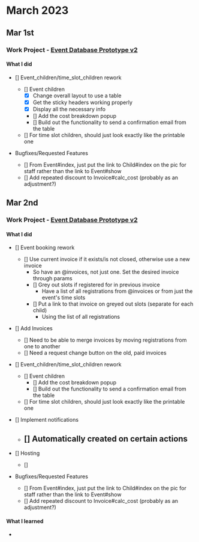 # March 2023
## Mar 1st

### Work Project - [Event Database Prototype v2](https://github.com/Brett-Tanner/db_prototype_v2.git)

#### What I did

- [] Event_children/time_slot_children rework
    - [] Event children
        - [x] Change overall layout to use a table
        - [x] Get the sticky headers working properly
        - [x] Display all the necessary info
        - [] Add the cost breakdown popup
        - [] Build out the functionality to send a confirmation email from the table
    - [] For time slot children, should just look exactly like the printable one 

- Bugfixes/Requested Features
    - [] From Event#index, just put the link to Child#index on the pic for staff rather than the link to Event#show
    - [] Add repeated discount to Invoice#calc_cost (probably as an adjustment?)


## Mar 2nd

### Work Project - [Event Database Prototype v2](https://github.com/Brett-Tanner/db_prototype_v2.git)

#### What I did

- [] Event booking rework
    - [] Use current invoice if it exists/is not closed, otherwise use a new invoice
        - So have an @invoices, not just one. Set the desired invoice through params
        - [] Grey out slots if registered for in previous invoice
            - Have a list of all registrations from @invoices or from just the event's time slots
        - [] Put a link to that invoice on greyed out slots (separate for each child)
            - Using the list of all registrations

- [] Add Invoices
    - [] Need to be able to merge invoices by moving registrations from one to another
    - [] Need a request change button on the old, paid invoices

- [] Event_children/time_slot_children rework
    - [] Event children
        - [] Add the cost breakdown popup
        - [] Build out the functionality to send a confirmation email from the table
    - [] For time slot children, should just look exactly like the printable one

- [] Implement notifications
    - [] Automatically created on certain actions
        - 

- [] Hosting
    - [] 

- Bugfixes/Requested Features
    - [] From Event#index, just put the link to Child#index on the pic for staff rather than the link to Event#show
    - [] Add repeated discount to Invoice#calc_cost (probably as an adjustment?)


#### What I learned
- 
